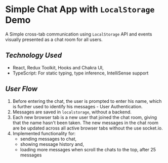 # **Simple Chat App with `LocalStorage` Demo**

A Simple cross-tab communication using `LocalStorage` API and events visually presented as a chat room for all users.

## *Technology Used*

- React, Redux Toolkit, Hooks and Chakra UI,
- TypeScript: For static typing, type inference, IntelliSense support

## *User Flow*

1. Before entering the chat, the user is prompted to enter his name, which is further used to identify his messages - User Authentication.
2. Messages are saved in `localstorage`, without a backend.
3. Each new browser tab is a new user that joined the chat room, giving that the name hasn't been taken. The new messages in the chat room are be updated across all active browser tabs without the use socket.io.
4. Implemented functionality for:
   - sending messages to chat,
   - showing message history and,
   - loading more messages when scroll the chats to the top, after 25 messages